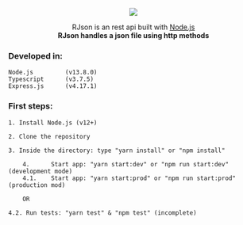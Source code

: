 <p align="center">
  <img src="https://imgur.com/utbfMGe.png"/>
</p>

<p align="center">RJson is an rest api built with
  <a href="http://nodejs.org" target="blank">Node.js</a>
	<br/>
  <b>RJson handles a json file using http methods</b>
</p>

### Developed in:

    Node.js    		(v13.8.0)
    Typescript 		(v3.7.5)
    Express.js 		(v4.17.1)

### First steps:

    1. Install Node.js (v12+)

    2. Clone the repository

    3. Inside the directory: type "yarn install" or "npm install"

		4. 		Start app: "yarn start:dev" or "npm run start:dev"	 (development mode)
		4.1.	Start app: "yarn start:prod" or "npm run start:prod" (production mod)

		OR

    4.2. Run tests: "yarn test" & "npm test" (incomplete)

<!-- ### Estrutura dos arquivos e pastas:

![Estrutura dos arquivos e pastas](https://s3.amazonaws.com/befunkyanonymous/ANdmLgl-156635192340632.jpg) -->

<!-- ### Iniciando a aplicação:

    yarn start ou npm start (para produção: recomendável)

    		   Ou

    yarn dev ou npm run dev (para desenvolvimento)

    PS: Eu disponibilizei uma pasta com o build da aplicação.
    	Podes usá-la caso queira, então execute:

    	=> node dist/server.js -->

<!-- ### URLs:

    +   http://localhost:9090

    		 Ou

    +   http://localhost:{PORT}

    + URL Base: http://localhost:{PORT}/api -->

<!-- ### Estrutura JSON das Regras:

    {
    	"id": "toxmau4zn",
    	"day": "DD-MM-YYY",		("day": "Diariamente" ou "day": ["Segunda", "Terça"])
    	"intervals": [{ "start": "HH:mm", "end": "HH:mm" }, { "start": "HH:mm", "end": "HH:mm" } ...{ object }]
    } -->

<!-- ### [POST] /api/cadastrar-regra JSON Schema para o POST:

- Use o **[cUrl](https://curl.haxx.se/)** (sudo apt install curl, em distribuições baseada no Debian)
- Ou use o **[Postman](https://www.getpostman.com/)** ou o **[Insomnia](https://insomnia.rest/download/)**(_softwares para API's Rest_)

#### Exemplos de requisições:

**> Dia Específico** :

    curl --location --request POST "http://localhost:9090/api/cadastrar-regra" \
     	  --header "Content-Type: application/json" \
    	  --data "{ \"day\": \"18-07-2019\", \"intervals\": [{ \"start\": \"08:15\", \"end\": \"9:15\" }, { \"start\": \"17:00\", \"end\": \"18:00\" }]	}"

**> Diariamente** :

    curl --location --request POST "http://localhost:9090/api/cadastrar-regra" \
    	  --header "Content-Type: application/json" \
    	  --data "{\"day\": \"Diariamente\", \"intervals\": [{ \"start\": \"12:00\", \"end\": \"13:00\" }, { \"start\": \"14:30\", \"end\": \"15:30\" }]}"

**> Semanalmente**:

    curl --location --request POST "http://localhost:9090/api/cadastrar-regra" \
    	  --header "Content-Type: application/json" \
    	  --data "{\"day\": [\"Quinta\", \"Sexta\"], \"intervals\": [{ \"start\": \"06:00\", \"end\": \"08:00\" }, { \"start\": \"11:00\", \"end\": \"13:00\" }]}"

### cUrl, imagem de exemplo:

![Imagem de exemplo](https://s3.amazonaws.com/befunkyanonymous/A8Uu13M-1566337937932682.jpg)

### Postman, imagem de exemplo:

![Imagem de exemplo](https://s3.amazonaws.com/befunkyanonymous/AfAGQAO-1566346814322423.jpg)

###### => E então cria o arquivo JSON: 'dataRules.json' (ou o nome previamente escolhido)!

### [GET] /api/listar-regras [TODAS]:

_Podes fazer requisições costumizadas também._

#### Por exemplo:

    http://localhost:9090/api/listar-regras?field[id]=true&field[day]=true (URL legível)

    	curl --request GET \
    	     --url 'http://localhost:9090/api/listar-regras?field%5Bid%5D=true&field%5Bday%5D=true'

    Retorno:

    [
    		{
    			"id": "toxmau4zn",
    			"day": "15/05/2019"
    		},
    		{
    			"id": "77627ur6c",
    			"day": "Diariamente"
    		},
    		{
    			"id": "n24xafidb",
    			"day": ["Quarta", "Quinta"]
    		}
    	]

    Em geral:

    curl --location --request GET "http://localhost:9090/api/listar-regras"

    + http://localhost:{PORT}/api/listar-regras (no navegador ou postman, ou insomnia...)
    + E então retorna TODAS as regras salvas

    Exemplo de resposta:

    	[
    		{
    			"id": "toxmau4zn",
    			"day": "15/05/2019",
    			"intervals": [{ "start": "10:00", "end": "11:00" }]
    		},
    		{
    			"id": "77627ur6c",
    			"day": "Diariamente",
    			"intervals": [{ "start": "11:30", "end": "12:20" }]
    		},
    		{
    			"id": "n24xafidb",
    			"day": ["Quarta", "Quinta"],
    			"intervals": [{ "start": "13:30", "end": "14:30" }]"
    		}
    	]

### [GET] /api/regra/{id} [ÚNICA]:

    curl --location --request GET "http://localhost:9090/api/regra/:id"

    > http://localhost:{PORT}/api/regras/:id (no navegador ou postman, insomnia...)
    	> E então retorna a ÚNICA regra com o ID referente

    Exemplo de resposta para (http://localhost:{PORT}/api/regras/toxmau4zn):

    		{
    			"id": "toxmau4zn",
    			"day": "15-05-2019",
    			"intervals": [{ "start": "11:30", "end": "12:20" }]
    		}

    Ou também com uma requisição customizada:

    http://localhost:{PORT}/api/regras/toxmau4zn

### [GET] /api/listar-regras/?idate={Data Inicial}&fdate={Data Final} [Regras por query]:

    Substitua 'dd-mm-yyy' de "idate" e "fdate" para que ambos tenha uma data válida
    Sendo que: "idate" sempre deverá ser mais antiga do que "fdate" em sentido temporais

    curl --location --request GET "http://localhost:9090/api/listar-regras/?idate=11-07-2019&fdate=18-07-2019" \

--data ""

    + http://localhost:9090/api/listar-regras/?idate=dd-mm-yyy&fdate=dd-mm-yyy
    	+ E então retorna a ÚNICA regra com o ID referente

    Exemplo de resposta para http://localhost:{PORT}/api/?idate=11-07-2019&fdate=18-07-2019

    						Ou

    			 http://localhost:9090/api/?idate=11-07-2019&fdate=18-07-2019:

    	[
    		{
    			"id": "tbmessu4z",
    			"day": "11-07-2019",
    			"intervals": [{ "start": "11:30", "end": "12:20" }],
    		},
    		{
    			"id": "aykoxcyxl",
    			"day": "14-07-2019",
    			"intervals": [{ "start": "11:30", "end": "12:20" }],
    		},
    		{
    			"id": "zxc3jkityu",
    			"day": "12-07-2019",
    			"intervals": [{ "start": "11:30", "end": "12:20" }],
    		},
    		{
    			"id": "tyuighjk1",
    			"day": "18-07-2019",
    			"intervals": [{ "start": "11:30", "end": "12:20" }],
    		}
    	]

### [DELETE] /api/{id}

    Notas: ':id' equivale à propriedade "id" da Regra

    curl --location --request DELETE "http://localhost:9090/api/:id" => (ponha um id válido em ':id')

    Exemplo de resposta para http://localhost:{PORT}/api/listar-regras/toxmau4zn:

    						Ou

    			http://localhost:9090/listar-regras/toxmau4zn:

    Resposta: "Regra deletada!"

    Ou seja, a estrutura:

    			{
    				"id": "toxmau4zn",
    				"day": "15-05-2019",
    				"intervals": [{ "start": "11:30", "end": "12:20" }],
    				"createdAt": "2019-08-18T05:13:41.264Z"
    			}

    É apagada do arquivo JSON. -->

